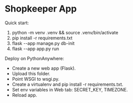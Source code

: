 # Shopkeeper App

Quick start:
1. python -m venv .venv && source .venv/bin/activate
2. pip install -r requirements.txt
3. flask --app manage.py db-init
4. flask --app app.py run

Deploy on PythonAnywhere:
- Create a new web app (Flask).
- Upload this folder.
- Point WSGI to wsgi.py.
- Create a virtualenv and pip install -r requirements.txt.
- Set env variables in Web tab: SECRET_KEY, TIMEZONE.
- Reload app.
